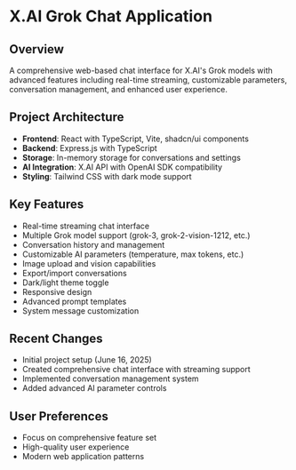 # X.AI Grok Chat Application

## Overview
A comprehensive web-based chat interface for X.AI's Grok models with advanced features including real-time streaming, customizable parameters, conversation management, and enhanced user experience.

## Project Architecture
- **Frontend**: React with TypeScript, Vite, shadcn/ui components
- **Backend**: Express.js with TypeScript
- **Storage**: In-memory storage for conversations and settings
- **AI Integration**: X.AI API with OpenAI SDK compatibility
- **Styling**: Tailwind CSS with dark mode support

## Key Features
- Real-time streaming chat interface
- Multiple Grok model support (grok-3, grok-2-vision-1212, etc.)
- Conversation history and management
- Customizable AI parameters (temperature, max tokens, etc.)
- Image upload and vision capabilities
- Export/import conversations
- Dark/light theme toggle
- Responsive design
- Advanced prompt templates
- System message customization

## Recent Changes
- Initial project setup (June 16, 2025)
- Created comprehensive chat interface with streaming support
- Implemented conversation management system
- Added advanced AI parameter controls

## User Preferences
- Focus on comprehensive feature set
- High-quality user experience
- Modern web application patterns